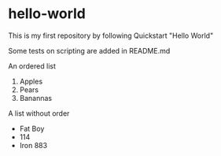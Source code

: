 # hello-world
This is my first repository by following Quickstart "Hello World"

Some tests on scripting are added in README.md

An ordered list
1. Apples
2. Pears
3. Banannas

A list without order
- Fat Boy
- 114
- Iron 883
